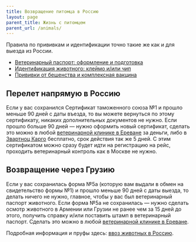 ```yaml
---
title: Возвращение питомца в Россию
layout: page
parent_title: Жизнь с питомцем
parent_url: /animals/
---
```


Правила по прививкам и идентификации точно такие же как и для выезда из России.

- [Ветеринарный паспорт: оформление и подготовка](documents.md#vetpassport)
- [Идентификация животного: клеймо и/или чип](documents.md#chip)
- [Прививки от бешенства и комплексная вакцина](documents.md#vaccines)

## Перелет напрямую в Россию

Если у вас сохранился Сертификат таможенного союза №1 и прошло меньше 90 дней с даты въезда, то вы можете вернуться
по этому сертификату, никаких дополнительных документов не нужно. Если прошло больше 90 дней — нужно оформить новый
сертификат, сделать это можно в любой [ветеринарной клинике в Ереване](vetclinics.md) за деньги, либо в
[Звартноц Карго](https://yandex.ru/maps/org/zvartnots_cargo_terminal/158938732784/) бесплатно, срок действия так же 5 дней.
С этим сертификатом можно сразу будет идти на регистрацию на рейс, проходить ветеринарный контроль как в Москве не нужно.

## Возвращение через Грузию

Если у вас сохранилась форма №5а (которую вам выдали в обмен на свидетельство формы №1) и прошло меньше 90 дней с даты
выезда, то делать ничего не нужно, главное, чтобы у вас был ветеринарный паспорт животного. Если форма №5а не сохранилась —
нужно сделать осмотр животного в Армении или Грузии не ранее чем за 15 дней до этого, получить справку и/или поставить
штамп в ветеринарный паспорт. Сделать это можно в любой [ветеринарной клинике в Ереване](vetclinics.md).

Подробная информация и пруфы здесь: [ввоз животных в Россию](https://fsvps.gov.ru/ru/puteshestvuyushchim/vvoz).
